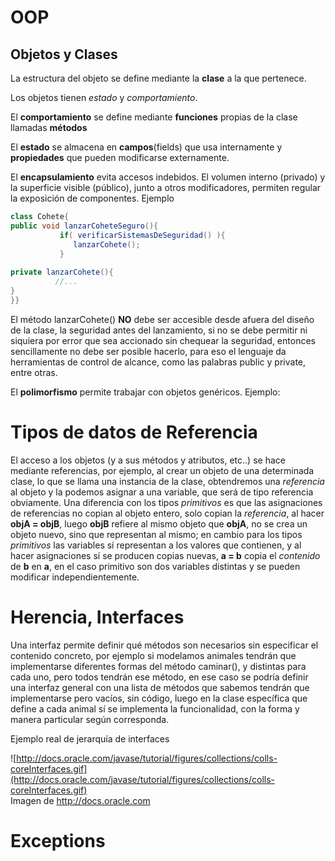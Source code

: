 
# OOP

## Objetos y Clases

La estructura del objeto se define mediante la **clase** a la que pertenece.

Los objetos tienen *estado* y *comportamiento*.

El **comportamiento** se define mediante **funciones** propias de la clase llamadas **métodos**

El **estado** se almacena en **campos**(fields) que usa internamente y **propiedades** que pueden modificarse externamente.

El **encapsulamiento** evita accesos indebidos. El volumen interno (privado) y la superficie visible (público), junto a otros modificadores, permiten regular la exposición de componentes. Ejemplo

```Java
class Cohete{
public void lanzarCoheteSeguro(){
           if( verificarSistemasDeSeguridad() ){           
              lanzarCohete();
           }  
          
private lanzarCohete(){
          //...
}
}}
```
El método lanzarCohete() **NO** debe ser accesible desde afuera del diseño de la clase,  la seguridad antes del lanzamiento, si no se debe permitir ni siquiera por error que sea accionado sin chequear la seguridad, entonces sencillamente no debe ser posible hacerlo, para eso el lenguaje da herramientas de control de alcance, como las palabras public y private, entre otras. 

El **polimorfismo** permite trabajar con objetos genéricos. Ejemplo:

# Tipos de datos de Referencia
El acceso a los objetos (y a sus métodos y atributos, etc..) se hace mediante referencias, por ejemplo, al crear un objeto de una determinada clase, lo que se llama una instancia de la clase, obtendremos una *referencia* al objeto y la podemos asignar a una variable, que será de tipo referencia obviamente. 
Una diferencia con los tipos *primitivos* es que las asignaciones de referencias no copian al objeto entero, solo copian la *referencia*, al hacer **objA = objB**, luego **objB** refiere al mismo objeto que **objA**, no se crea un objeto nuevo, sino que representan al mismo; en cambio para los tipos *primitivos* las variables sí representan a los valores que contienen, y al hacer asignaciones sí se producen copias nuevas, **a = b** copia el *contenido* de **b** en **a**, en el caso primitivo son dos variables distintas y se pueden modificar independientemente.

# Herencia, Interfaces

Una interfaz permite definir qué métodos son necesarios sin especificar el contenido concreto, por ejemplo si modelamos animales tendrán que implementarse diferentes formas del método caminar(), y distintas para cada uno, pero todos tendrán ese método, en ese caso se podría definir una interfaz general con una lista de métodos que sabemos tendrán que implementarse pero vacíos, sin código, luego en la clase específica que define a cada animal sí se implementa la funcionalidad, con la forma y manera particular según corresponda.

Ejemplo real de jerarquía de interfaces

![http://docs.oracle.com/javase/tutorial/figures/collections/colls-coreInterfaces.gif](http://docs.oracle.com/javase/tutorial/figures/collections/colls-coreInterfaces.gif)  
Imagen de http://docs.oracle.com



# Exceptions
